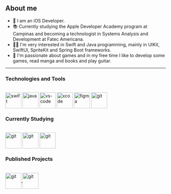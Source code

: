 <h2>About me</h2>
<div>
    <ul>
        <li> 🍎 I am an iOS Developer.
	<li> 📚 Currently studying the Apple Developer Academy program at Campinas and becoming a technologist in Systems Analysis and Development at Fatec Americana.
        <li> 👩‍💻 I'm very interested in Swift and Java programming, mainly in UIKit, SwiftUI, SpriteKit and Spring Boot frameworks.
	<li> 👾 I'm passionate about games and in my free time I like to develop some games, read manga and books and play guitar.
    </ul>
</div>

---

<h3>Technologies and Tools</h3>
<div style="display: inline_block"><br>
      <img align="center" alt="swift" height="50" width="50" src="https://cdn.jsdelivr.net/gh/devicons/devicon/icons/swift/swift-original.svg"/>
      <img align="center" alt="java" height="50" width="50" src="https://cdn.jsdelivr.net/gh/devicons/devicon/icons/java/java-original.svg"/>
      <img align="center" alt="vs-code" height="50" width="50" src="https://cdn.jsdelivr.net/gh/devicons/devicon/icons/vscode/vscode-original.svg"/>
      <img align="center" alt="xcode" height="50" width="50" src="https://cdn.jsdelivr.net/gh/devicons/devicon/icons/xcode/xcode-original.svg"/>
      <img align="center" alt="figma" height="50" width="50" src="https://cdn.jsdelivr.net/gh/devicons/devicon/icons/figma/figma-original.svg"/>
      <img align="center" alt="git" height="50" width="50" src="https://cdn.jsdelivr.net/gh/devicons/devicon/icons/git/git-original.svg"/>
</div>

<h3>Currently Studying</h3>
<div style="display: inline_block"><br>
      <img align="center" alt="git" height="50" width="50" src="https://cdn.jsdelivr.net/gh/devicons/devicon/icons/firebase/firebase-plain.svg"/>
      <img align="center" alt="git" height="50" width="50" src="https://cdn.jsdelivr.net/gh/devicons/devicon/icons/spring/spring-original.svg"/>
      <img align="center" alt="git" height="50" width="50" src="https://cdn.jsdelivr.net/gh/devicons/devicon/icons/postgresql/postgresql-original.svg"/>
</div>

<h3> Published Projects </h3>
<div style="display: inline_block"><br>
 	<a href="https://apps.apple.com/br/app/timestamp-odyssey/id6471782796"> <img align="center" alt="git" height="50" width="50"  src="https://is1-ssl.mzstatic.com/image/thumb/Purple116/v4/54/fb/54/54fb543d-4708-79a3-2b23-0d32e4aa882f/AppIcon-0-0-1x_U007epad-0-0-85-220.png/460x0w.webp"/> </a> 
  	<a href="https://apps.apple.com/br/app/childly/id6463897598"> <img align="center" alt="git" height="50" width="50"  src="https://is1-ssl.mzstatic.com/image/thumb/Purple126/v4/e7/a0/5f/e7a05f6e-196d-bf6b-004a-40cca7fcc040/AppIcon-1x_U007emarketing-0-10-0-85-220.png/460x0w.webp"/> </a> 
</div>



